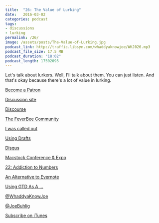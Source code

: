 ```yaml
---
title:  "26: The Value of Lurking"
date:   2016-03-02
categories: podcast
tags:
- discussions
- lurking
permalink: /26/
image: /assets/posts/The-Value-of-Lurking.jpg
podcast_link: http://traffic.libsyn.com/whaddyaknowjoe/WKJ026.mp3
podcast_file_size: 17.5 MB
podcast_duration: "18:02"
podcast_length: 17502095
---
```

Let's talk about lurkers. Well, I'll talk about them. You can just listen. And that's okay because there's a lot of value in lurking.
<!--more-->

[Become a Patron](http://joebuhlig.com/patron/)

[Discussion site](http://discussion.joebuhlig.com)

[Discourse](http://www.discourse.org/)

[The FeverBee Community](https://experts.feverbee.com/)

[I was called out](https://experts.feverbee.com/t/lurker-behaviour-and-the-engagement-challenge/2183?u=joebuhlig)

[Using Drafts](http://joebuhlig.com/using-drafts/)

[Disqus](https://disqus.com/)

[Macstock Conference & Expo](http://macstockconferenceandexpo.com/)

[22: Addiction to Numbers](http://joebuhlig.com/22/)

[An Alternative to Evernote](http://joebuhlig.com/an-alternative-to-evernote/)

[Using GTD As A ...](http://joebuhlig.com/using-gtd-as-a-homeowner/)

[@WhaddyaKnowJoe](https://twitter.com/whaddyaknowjoe)

[@JoeBuhlig](https://twitter.com/JoeBuhlig)

[Subscribe on iTunes](https://itunes.apple.com/us/podcast/whaddya-know-joe/id1035426948)